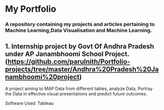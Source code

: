 # My Portfolio

### A repository containing my projects and articles pertaining to Machine Learning,Data Visualisation and Machine Learning.

<p align="center">
  
 ## 1. Internship project by Govt Of Andhra Pradesh under AP Janambhoomi School Project.(https://github.com/parulnith/Portfolio-projects/tree/master/Andhra%20Pradesh%20Janambhoomi%20project)

 A project aiming to MAP Data from different tables, analyze Data, Portray the Data in effective visual presentations and predict future    outcomes.

 Software Used: Tableau

</p>
